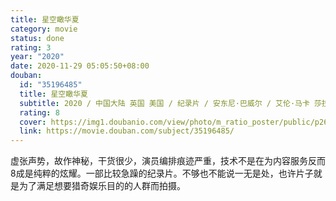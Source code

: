 ```yaml
---
title: 星空瞰华夏
category: movie
status: done
rating: 3
year: "2020"
date: 2020-11-29 05:05:50+08:00
douban:
  id: "35196485"
  title: 星空瞰华夏
  subtitle: 2020 / 中国大陆 英国 美国 / 纪录片 / 安东尼·巴威尔 / 艾伦·马卡 莎拉·克拉森
  rating: 8
  cover: https://img1.doubanio.com/view/photo/m_ratio_poster/public/p2619021169.jpg
  link: https://movie.douban.com/subject/35196485/
---
```


虚张声势，故作神秘，干货很少，演员编排痕迹严重，技术不是在为内容服务反而8成是纯粹的炫耀。一部比较急躁的纪录片。不够也不能说一无是处，也许片子就是为了满足想要猎奇娱乐目的的人群而拍摄。
